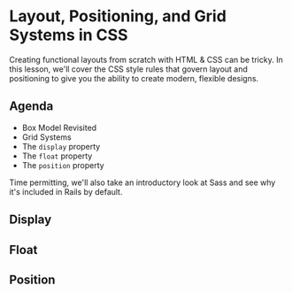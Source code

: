 # Layout, Positioning, and Grid Systems in CSS

Creating functional layouts from scratch with HTML & CSS can be tricky. In this lesson, we'll cover the CSS style rules that govern layout and positioning to give you the ability to create modern, flexible designs.

## Agenda

  * Box Model Revisited
  * Grid Systems
  * The `display` property
  * The `float` property
  * The `position` property

Time permitting, we'll also take an introductory look at Sass and see why it's included in Rails by default.

## Display

## Float

## Position
